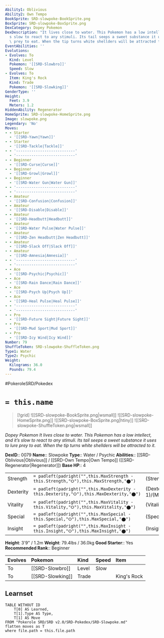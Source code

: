 ```yaml
---
Ability1: Oblivious
Ability2: Own Tempo
BookSprite: SRD-slowpoke-BookSprite.png
BoxSprite: SRD-slowpoke-BoxSprite.png
DexCategory: Dopey Pokemon
DexDescription: "It lives close to water. This Pokemon has a low intellect, and it\u2019\
  s slow to react to any stimuli. Its tail seeps a sweet substance it uses to lure\
  \ prey to eat. When the tip turns white shellders will be attracted to it."
EventAbilities: ''
Evolutions:
- Evolves: To
  Kind: Level
  Pokemon: '[[SRD-Slowbro]]'
  Speed: Slow
- Evolves: To
  Item: King's Rock
  Kind: Trade
  Pokemon: '[[SRD-Slowking]]'
GenderType: ''
Height:
  Feet: 3.9
  Meters: 1.2
HiddenAbility: Regenerator
HomeSprite: SRD-slowpoke-HomeSprite.png
Image: slowpoke.png
Legendary: 'No'
Moves:
- - Starter
  - '[[SRD-Yawn|Yawn]]'
- - Starter
  - '[[SRD-Tackle|Tackle]]'
- - '---------------------------'
  - '---------------------------'
- - Beginner
  - '[[SRD-Curse|Curse]]'
- - Beginner
  - '[[SRD-Growl|Growl]]'
- - Beginner
  - '[[SRD-Water Gun|Water Gun]]'
- - '---------------------------'
  - '---------------------------'
- - Amateur
  - '[[SRD-Confusion|Confusion]]'
- - Amateur
  - '[[SRD-Disable|Disable]]'
- - Amateur
  - '[[SRD-Headbutt|Headbutt]]'
- - Amateur
  - '[[SRD-Water Pulse|Water Pulse]]'
- - Amateur
  - '[[SRD-Zen Headbutt|Zen Headbutt]]'
- - Amateur
  - '[[SRD-Slack Off|Slack Off]]'
- - Amateur
  - '[[SRD-Amnesia|Amnesia]]'
- - '---------------------------'
  - '---------------------------'
- - Ace
  - '[[SRD-Psychic|Psychic]]'
- - Ace
  - '[[SRD-Rain Dance|Rain Dance]]'
- - Ace
  - '[[SRD-Psych Up|Psych Up]]'
- - Ace
  - '[[SRD-Heal Pulse|Heal Pulse]]'
- - '---------------------------'
  - '---------------------------'
- - Pro
  - '[[SRD-Future Sight|Future Sight]]'
- - Pro
  - '[[SRD-Mud Sport|Mud Sport]]'
- - Pro
  - '[[SRD-Icy Wind|Icy Wind]]'
Number: 79
ShuffleToken: SRD-slowpoke-ShuffleToken.png
Type1: Water
Type2: Psychic
Weight:
  Kilograms: 36.0
  Pounds: 79.4
---
```


#PokeroleSRD/Pokedex

# `= this.name`

> [!grid]
> ![[SRD-slowpoke-BookSprite.png|wsmall]]
> ![[SRD-slowpoke-HomeSprite.png]]
> ![[SRD-slowpoke-BoxSprite.png|htiny]]
> ![[SRD-slowpoke-ShuffleToken.png|wsmall]]


*Dopey Pokemon*
*It lives close to water. This Pokemon has a low intellect, and it’s slow to react to any stimuli. Its tail seeps a sweet substance it uses to lure prey to eat. When the tip turns white shellders will be attracted to it.*

**DexID**:: 0079
**Name**:: Slowpoke
**Type**:: Water / Psychic
**Abilities**:: [[SRD-Oblivious|Oblivious]] / [[SRD-Own Tempo|Own Tempo]] ([[SRD-Regenerator|Regenerator]])
**Base HP**:: 4

|           |                                                                                        |                                          |
| --------- | -------------------------------------------------------------------------------------- | ---------------------------------------- |
| Strength  | `= padleft(padright("",this.MaxStrength - this.Strength,"⭘"),this.MaxStrength,"⬤")`    | (Strength::2)/(MaxStrength::4)   |
| Dexterity | `= padleft(padright("",this.MaxDexterity - this.Dexterity,"⭘"),this.MaxDexterity,"⬤")` | (Dexterity:: 1)/(MaxDexterity::2) |
| Vitality  | `= padleft(padright("",this.MaxVitality - this.Vitality,"⭘"),this.MaxVitality,"⬤")`    | (Vitality::2)/(MaxVitality::4)   |
| Special   | `= padleft(padright("",this.MaxSpecial - this.Special,"⭘"),this.MaxSpecial,"⬤")`       | (Special::1)/(MaxSpecial::3)     |
| Insight   | `= padleft(padright("",this.MaxInsight - this.Insight,"⭘"),this.MaxInsight,"⬤")`       | (Insight::1)/(MaxInsight::3)     |

**Height**: 3'9" / 1.2m
**Weight**: 79.4lbs / 36.0kg
**Good Starter**:: Yes
**Recommended Rank**:: Beginner

| Evolves   | Pokemon          | Kind   | Speed   | Item        |
|:----------|:-----------------|:-------|:--------|:------------|
| To        | [[SRD-Slowbro]]  | Level  | Slow    |             |
| To        | [[SRD-Slowking]] | Trade  |         | King's Rock |

## Learnset

```dataview
TABLE WITHOUT ID
    T[0] AS Learned,
    T[1].Type AS Type,
    T[1] AS Move
FROM "Pokerole SRD/SRD v2.0/SRD-Pokedex/SRD-Slowpoke.md"
flatten moves as T
where file.path = this.file.path
```
